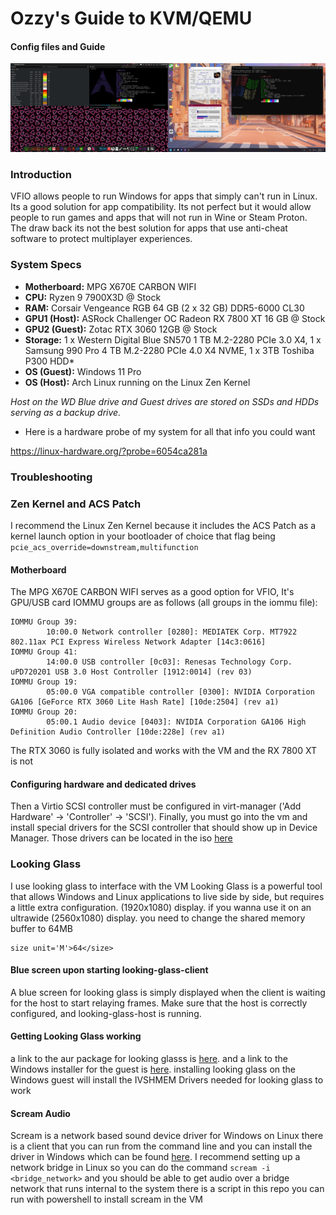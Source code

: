 # Ozzy's Guide to KVM/QEMU
#### Config files and Guide

![Image of VFIO Setup](vfio.png)

### Introduction
VFIO allows people to run Windows for apps that simply can't run in Linux. Its a good solution for app compatibility. Its not perfect but it would allow people to run games and apps that will not run in Wine or Steam Proton.
The draw back its not the best solution for apps that use anti-cheat software to protect multiplayer experiences.


### System Specs
* **Motherboard:** MPG X670E CARBON WIFI
* **CPU:** Ryzen 9 7900X3D @ Stock
* **RAM:** Corsair Vengeance RGB 64 GB (2 x 32 GB) DDR5-6000 CL30
* **GPU1 (Host):** ASRock Challenger OC Radeon RX 7800 XT 16 GB @ Stock
* **GPU2 (Guest):** Zotac RTX 3060 12GB @ Stock
* **Storage:** 1 x Western Digital Blue SN570 1 TB M.2-2280 PCIe 3.0 X4, 1 x Samsung 990 Pro 4 TB M.2-2280 PCIe 4.0 X4 NVME, 1 x 3TB Toshiba P300 HDD*
* **OS (Guest):** Windows 11 Pro
* **OS (Host):** Arch Linux running on the Linux Zen Kernel

*Host on the WD Blue drive and Guest drives are stored on SSDs and HDDs serving as a backup drive.*

* Here is a hardware probe of my system for all that info you could want

https://linux-hardware.org/?probe=6054ca281a

### Troubleshooting
### Zen Kernel and ACS Patch
I recommend the Linux Zen Kernel because it includes the ACS Patch as a kernel launch option in your bootloader of choice that flag being `pcie_acs_override=downstream,multifunction`
#### Motherboard
The MPG X670E CARBON WIFI serves as a good option for VFIO,  It's GPU/USB card IOMMU groups are as follows (all groups in the iommu file):
```
IOMMU Group 39:
        10:00.0 Network controller [0280]: MEDIATEK Corp. MT7922 802.11ax PCI Express Wireless Network Adapter [14c3:0616]
IOMMU Group 41:
        14:00.0 USB controller [0c03]: Renesas Technology Corp. uPD720201 USB 3.0 Host Controller [1912:0014] (rev 03)
IOMMU Group 19:
        05:00.0 VGA compatible controller [0300]: NVIDIA Corporation GA106 [GeForce RTX 3060 Lite Hash Rate] [10de:2504] (rev a1)
IOMMU Group 20:
        05:00.1 Audio device [0403]: NVIDIA Corporation GA106 High Definition Audio Controller [10de:228e] (rev a1)

```
The RTX 3060 is fully isolated and works with the VM and the RX 7800 XT is not

#### Configuring hardware and dedicated drives
Then a Virtio SCSI controller must be configured in virt-manager ('Add Hardware' -> 'Controller' -> 'SCSI'). Finally, you must go into the vm and install special drivers for the SCSI controller that should show up in Device Manager. Those drivers can be located in the iso [here](https://fedorapeople.org/groups/virt/virtio-win/direct-downloads/archive-virtio/virtio-win-0.1.248-1/)

### Looking Glass
I use looking glass to interface with the VM
Looking Glass is a powerful tool that allows Windows and Linux applications to live side by side, but requires a little extra configuration. (1920x1080) display. if you wanna use it on an ultrawide (2560x1080) display. you need to change the shared memory buffer to 64MB
```
size unit='M'>64</size>
```
#### Blue screen upon starting looking-glass-client
A blue screen for looking glass is simply displayed when the client is waiting for the host to start relaying frames. Make sure that the host is correctly configured, and looking-glass-host is running. 
#### Getting Looking Glass working
a link to the aur package for looking glasss is [here](https://aur.archlinux.org/packages/looking-glass). and a link to the Windows installer for the guest is [here](https://looking-glass.io/downloads). installing looking glass on the Windows guest will install the IVSHMEM Drivers needed for looking glass to work

#### Scream Audio
Scream is a network based sound device driver for Windows on Linux there is a client that you can run from the command line and you can install the driver in Windows which can be found [here](https://github.com/duncanthrax/scream). I recommend setting up a network bridge in Linux so you can do the command `scream -i <bridge_network>` and you should be able to get audio over a bridge network that runs internal to the system
there is a script in this repo you can run with powershell to install scream in the VM
